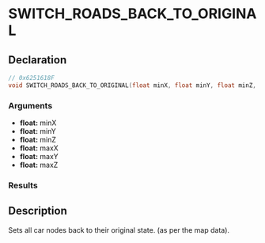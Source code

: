 # SWITCH_ROADS_BACK_TO_ORIGINAL

## Declaration
```cpp
// 0x6251618F
void SWITCH_ROADS_BACK_TO_ORIGINAL(float minX, float minY, float minZ, float maxX, float maxY, float maxZ);
```

### Arguments
- **float:** minX
- **float:** minY
- **float:** minZ
- **float:** maxX
- **float:** maxY
- **float:** maxZ

### Results

## Description
Sets all car nodes back to their original state. (as per the map data).